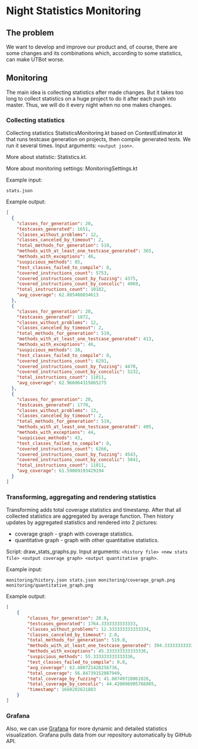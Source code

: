 # Night Statistics Monitoring

## The problem
We want to develop and improve our product and, of course, 
there are some changes and its combinations 
which, according to some statistics, can make UTBot worse.

## Monitoring
The main idea is collecting statistics after made changes.
But it takes too long to collect statistics on a huge project
to do it after each push into master. 
Thus, we will do it every night when no one makes changes.

### Collecting statistics
Collecting statistics StatisticsMonitoring.kt based on ContestEstimator.kt 
that runs testcase generation on projects, then compile generated tests.
We run it several times. Input arguments: `<output json>`.

More about statistic: Statistics.kt.

More about monitoring settings: MonitoringSettings.kt

Example input:
```
stats.json
```
Example output:
```json
[
  {
    "classes_for_generation": 20,
    "testcases_generated": 1651,
    "classes_without_problems": 12,
    "classes_canceled_by_timeout": 2,
    "total_methods_for_generation": 519,
    "methods_with_at_least_one_testcase_generated": 365,
    "methods_with_exceptions": 46,
    "suspicious_methods": 85,
    "test_classes_failed_to_compile": 0,
    "covered_instructions_count": 5753,
    "covered_instructions_count_by_fuzzing": 4375,
    "covered_instructions_count_by_concolic": 4069,
    "total_instructions_count": 10182,
    "avg_coverage": 62.885408034613
  },
  {
    "classes_for_generation": 20,
    "testcases_generated": 1872,
    "classes_without_problems": 12,
    "classes_canceled_by_timeout": 2,
    "total_methods_for_generation": 519,
    "methods_with_at_least_one_testcase_generated": 413,
    "methods_with_exceptions": 46,
    "suspicious_methods": 38,
    "test_classes_failed_to_compile": 0,
    "covered_instructions_count": 6291,
    "covered_instructions_count_by_fuzzing": 4470,
    "covered_instructions_count_by_concolic": 5232,
    "total_instructions_count": 11011,
    "avg_coverage": 62.966064315865275
  },
  {
    "classes_for_generation": 20,
    "testcases_generated": 1770,
    "classes_without_problems": 13,
    "classes_canceled_by_timeout": 2,
    "total_methods_for_generation": 519,
    "methods_with_at_least_one_testcase_generated": 405,
    "methods_with_exceptions": 44,
    "suspicious_methods": 43,
    "test_classes_failed_to_compile": 0,
    "covered_instructions_count": 6266,
    "covered_instructions_count_by_fuzzing": 4543,
    "covered_instructions_count_by_concolic": 5041,
    "total_instructions_count": 11011,
    "avg_coverage": 61.59069193429194
  }
]
```

### Transforming, aggregating and rendering statistics
Transforming adds total coverage statistics and timestamp.
After that all collected statistics are aggregated by average function.
Then history updates by aggregated statistics and rendered into 2 pictures:
- coverage graph - graph with coverage statistics.
- quantitative graph - graph with other quantitative statistics.


Script: draw_stats_graphs.py.
Input arguments: `<history file> <new stats file> <output coverage graph> <output quantitative graph>`.

Example input:
```
monitoring/history.json stats.json monitoring/coverage_graph.png monitoring/quantitative_graph.png
```
Example output:
```json
[
    {
        "classes_for_generation": 20.0,
        "testcases_generated": 1764.3333333333333,
        "classes_without_problems": 12.333333333333334,
        "classes_canceled_by_timeout": 2.0,
        "total_methods_for_generation": 519.0,
        "methods_with_at_least_one_testcase_generated": 394.3333333333333,
        "methods_with_exceptions": 45.333333333333336,
        "suspicious_methods": 55.333333333333336,
        "test_classes_failed_to_compile": 0.0,
        "avg_coverage": 62.480721428256736,
        "total_coverage": 56.84739152087949,
        "total_coverage_by_fuzzing": 41.60749728061026,
        "total_coverage_by_concolic": 44.420096905766805,
        "timestamp": 1660202621883
    }
]
```

### Grafana
Also, we can use [Grafana](https://monitoring.utbot.org) for more dynamic and detailed statistics visualization.
Grafana pulls data from our repository automatically by GitHub API.
